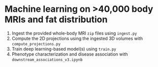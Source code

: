 # Machine learning on >40,000 body MRIs and fat distribution

1. Ingest the provided whole-body MRI `zip` files using `ingest.py`
2. Compute the 2D projections using the ingested 3D volumes with `compute_projections.py`
3. Train deep learning-based model(s) using `train.py`
4. Phenotype characterization and disease association with `downstream_associations_v3.ipynb`
